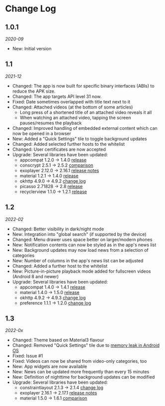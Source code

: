 Change Log
==========

## 1.0.1

_2020-09_

* New: Initial version

## 1.1

_2021-12_

* Changed: The app is now built for specific binary interfaces (ABIs) to reduce the APK size.
* Changed: The app targets API level 31 now.
* Fixed: Date sometimes overlapped with title text next to it
* Changed: Attached videos (at the bottom of some articles)
    * Long press of a shortened title of an attached video reveals it all
    * When watching an attached video, tapping the screen pauses/resumes the playback
* Changed: Improved handling of embedded external content which can now be opened in a browser
* New: Added a "Quick Settings" tile to toggle background updates  
* Changed: Added selected further hosts to the whitelist
* Changed: User certificates are now accepted  
* Upgrade: Several libraries have been updated:
    * appcompat 1.2.0 → 1.4.0 [release](https://developer.android.com/jetpack/androidx/releases/appcompat?hl=en#1.4.0)
    * conscrypt 2.5.1 → 2.5.2 [comparison](https://github.com/google/conscrypt/compare/2.5.1...2.5.2)
    * exoplayer 2.12.0 → 2.16.1 [release notes](https://github.com/google/ExoPlayer/blob/release-v2/RELEASENOTES.md)
    * material 1.2.1 → 1.4.0 [release](https://github.com/material-components/material-components-android/releases/tag/1.4.0)
    * okhttp 4.9.0 → 4.9.2 [change log](https://github.com/square/okhttp/blob/master/CHANGELOG.md)
    * picasso 2.71828 → 2.8 [release](https://github.com/square/picasso/releases/tag/2.8)
    * recyclerview 1.1.0 → 1.2.1 [release](https://developer.android.com/jetpack/androidx/releases/recyclerview?hl=en#recyclerview-1.2.1)

## 1.2

_2022-02_

* Changed: Better visibility in dark/night mode
* New: Integration into "global search" (if supported by the device)
* Changed: Menu drawer uses space better on larger/modern phones
* New: Notification contents can now be styled as in the app's news list
* New: Background updates may now load news from a selection of categories
* New: Number of columns in the app's news list can be adjusted  
* Changed: Added a further host to the whitelist
* New: Picture-in-picture playback mode added for fullscreen videos (Android 8 and newer) 
* Upgrade: Several libraries have been updated:
    * appcompat 1.4.0 → 1.4.1 [release](https://developer.android.com/jetpack/androidx/releases/appcompat?hl=en#1.4.1)
    * material 1.4.0 → 1.5.0 [release](https://github.com/material-components/material-components-android/releases/tag/1.5.0)
    * okhttp 4.9.2 → 4.9.3 [change log](https://github.com/square/okhttp/blob/master/CHANGELOG.md)
    * preference 1.1.1 → 1.2.0 [change log](https://developer.android.com/jetpack/androidx/releases/preference?hl=en#1.2.0)

## 1.3

_2022-0x_

* Changed: Theme based on Material3 flavour
* Changed: Removed "Quick Settings" tile due to [memory leak in Android OS](https://tinyurl.com/2u9bhwn3)
* Fixed: Issue #1
* Fixed: Videos can now be shared from video-only categories, too
* New: App widgets are now available
* New: News can be updated more frequently than every 15 minutes
* New: Definition of nighttime for background updates can be modified
* Upgrade: Several libraries have been updated:
  * constraintlayout 2.1.3 → 2.1.4 [change log](https://github.com/androidx/constraintlayout/wiki/What's-New-in-2.1#new-in-214)
  * exoplayer 2.16.1 → 2.17.1 [release notes](https://github.com/google/ExoPlayer/blob/release-v2/RELEASENOTES.md)
  * material 1.5.0 → 1.6.1 [comparison](https://github.com/material-components/material-components-android/compare/1.5.0...1.6.1)
